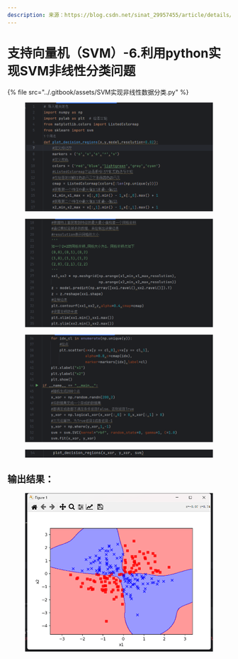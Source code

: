 ```yaml
---
description: 来源：https://blog.csdn.net/sinat_29957455/article/details/79199891
---
```


# 支持向量机（SVM）-6.利用python实现SVM非线性分类问题

{% file src="../.gitbook/assets/SVM实现非线性数据分类.py" %}

<figure><img src="../.gitbook/assets/image (19).png" alt=""><figcaption></figcaption></figure>

<figure><img src="../.gitbook/assets/image (18).png" alt=""><figcaption></figcaption></figure>

<figure><img src="../.gitbook/assets/image (9).png" alt=""><figcaption></figcaption></figure>

<figure><img src="../.gitbook/assets/image (20).png" alt=""><figcaption></figcaption></figure>

## 输出结果：

<figure><img src="../.gitbook/assets/image (10).png" alt=""><figcaption></figcaption></figure>
